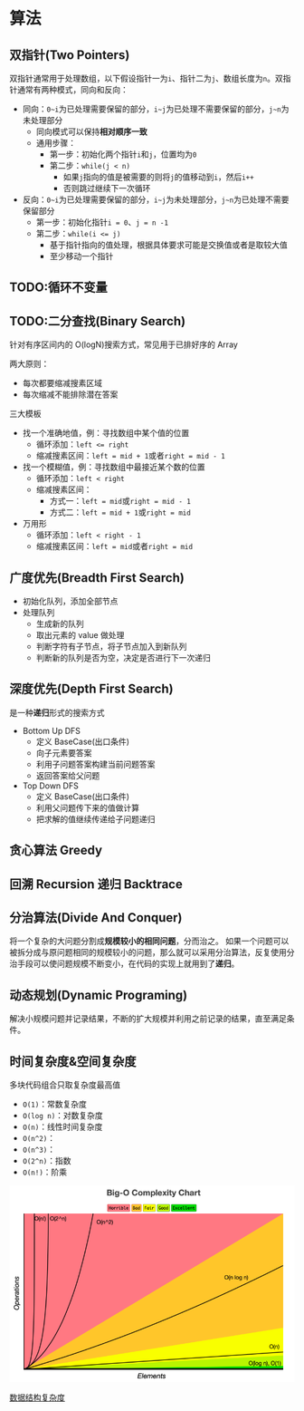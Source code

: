 # 算法

## 双指针(Two Pointers)

双指针通常用于处理数组，以下假设指针一为`i`、指针二为`j`、数组长度为`n`。双指针通常有两种模式，同向和反向：

- 同向：`0~i`为已处理需要保留的部分，`i~j`为已处理不需要保留的部分，`j~n`为未处理部分
  - 同向模式可以保持**相对顺序一致**
  - 通用步骤：
    - 第一步：初始化两个指针`i`和`j`，位置均为`0`
    - 第二步：`while(j < n)`
      - 如果`j`指向的值是被需要的则将`j`的值移动到`i`，然后`i++`
      - 否则跳过继续下一次循环
- 反向：`0~i`为已处理需要保留的部分，`i~j`为未处理部分，`j~n`为已处理不需要保留部分
  - 第一步：初始化指针`i = 0`、`j = n -1`
  - 第二步：`while(i <= j)`
    - 基于指针指向的值处理，根据具体要求可能是交换值或者是取较大值
    - 至少移动一个指针

## TODO:循环不变量

## TODO:二分查找(Binary Search)

针对有序区间内的 O(logN)搜索方式，常见用于已排好序的 Array

两大原则：

- 每次都要缩减搜素区域
- 每次缩减不能排除潜在答案

三大模板

- 找一个准确地值，例：寻找数组中某个值的位置
  - 循环添加：`left <= right`
  - 缩减搜素区间：`left = mid + 1`或者`right = mid - 1`
- 找一个模糊值，例：寻找数组中最接近某个数的位置
  - 循环添加：`left < right`
  - 缩减搜素区间：
    - 方式一：`left = mid`或`right = mid - 1`
    - 方式二：`left = mid + 1`或`right = mid`
- 万用形
  - 循环添加：`left < right - 1`
  - 缩减搜素区间：`left = mid`或者`right = mid`

## 广度优先(Breadth First Search)

- 初始化队列，添加全部节点
- 处理队列
  - 生成新的队列
  - 取出元素的 value 做处理
  - 判断字符有子节点，将子节点加入到新队列
  - 判断新的队列是否为空，决定是否进行下一次递归

## 深度优先(Depth First Search)

是一种**递归**形式的搜索方式

- Bottom Up DFS
  - 定义 BaseCase(出口条件)
  - 向子元素要答案
  - 利用子问题答案构建当前问题答案
  - 返回答案给父问题
- Top Down DFS
  - 定义 BaseCase(出口条件)
  - 利用父问题传下来的值做计算
  - 把求解的值继续传递给子问题递归

## 贪心算法 Greedy

## 回溯 Recursion 递归 Backtrace

## 分治算法(Divide And Conquer)

将一个复杂的大问题分割成**规模较小的相同问题**，分而治之。
如果一个问题可以被拆分成与原问题相同的规模较小的问题，那么就可以采用分治算法，反复使用分治手段可以使问题规模不断变小，在代码的实现上就用到了**递归**。

## 动态规划(Dynamic Programing)

解决小规模问题并记录结果，不断的扩大规模并利用之前记录的结果，直至满足条件。

## 时间复杂度&空间复杂度

多块代码组合只取复杂度最高值

- `O(1)`：常数复杂度
- `O(log n)`：对数复杂度
- `O(n)`：线性时间复杂度
- `O(n^2)`：
- `O(n^3)`：
- `O(2^n)`：指数
- `O(n!)`：阶乘

![big o](../../assets/images/算法/big-o.png)

[数据结构复杂度](https://www.bigocheatsheet.com/)
